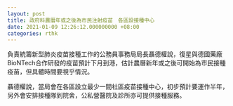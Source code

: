 ```yaml
---
layout: post
title: 政府料農曆年或之後為市民注射疫苗　各區設接種中心
date: 2021-01-09 12:26:12.000000000 +08:00
categories: rthk
---
```


負責統籌新型肺炎疫苗接種工作的公務員事務局局長聶德權說，復星與德國藥廠BioNTech合作研發的疫苗預計下月到港，估計農曆新年或之後可開始為市民接種疫苗，但具體時間要視乎情況。

聶德權說，當局會在各區設立最少一間社區疫苗接種中心，初步預計要運作半年，另外會安排接種隊到院舍，公私營醫院及診所亦可提供接種服務。
